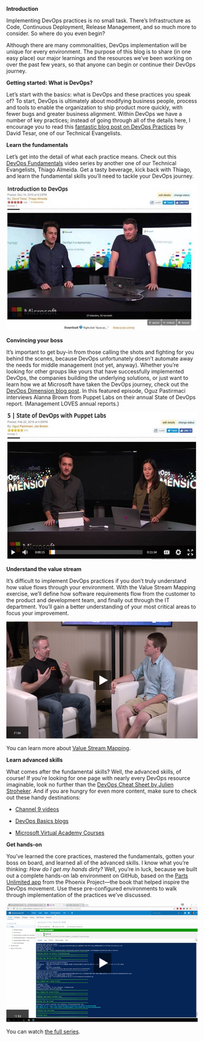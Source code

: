 **Introduction**

Implementing DevOps practices is no small task. There’s Infrastructure as Code, Continuous Deployment, Release Management, and so much more to consider. So where do you even begin?

Although there are many commonalities, DevOps implementation will be unique for every environment. The purpose of this blog is to share (in one easy place) our major learnings and the resources we’ve been working on over the past few years, so that anyone can begin or continue their DevOps journey.

**Getting started: What is DevOps?**

Let’s start with the basics: what is DevOps and these practices you speak of? To start, DevOps is ultimately about modifying business people, process and tools to enable the organization to ship product more quickly, with fewer bugs and greater business alignment. Within DevOps we have a number of key practices; instead of going through all of the details here, I encourage you to read this [fantastic blog post on DevOps Practices](http://www.itproguy.com/devops-practices/) by David Tesar, one of our Technical Evangelists.

**Learn the fundamentals**

Let’s get into the detail of what each practice means. Check out this [DevOps Fundamentals](http://www.talmeida.net/blog/devops-fundamentals-series) video series by another one of our Technical Evangelists, Thiago Almeida. Get a tasty beverage, kick back with Thiago, and learn the fundamental skills you’ll need to tackle your DevOps journey.

[<img src="./media/image1.jpeg" alt="cid:image005.jpg@01D26B1E.6E7EF290" width="517" height="385" />](https://channel9.msdn.com/Series/DevOps-Fundamentals/Introduction-to-DevOps?ocid=player)

**Convincing your boss**

It’s important to get buy-in from those calling the shots and fighting for you behind the scenes, because DevOps unfortunately doesn’t automate away the needs for middle management (not yet, anyway). Whether you’re looking for other groups like yours that have successfully implemented DevOps, the companies building the underlying solutions, or just want to learn how we at Microsoft have taken the DevOps journey, check out the [DevOps Dimension blog post](https://blogs.technet.microsoft.com/devops/2016/06/13/devops-dimensions/). In this featured episode, Oguz Pastirmaci interviews Alanna Brown from Puppet Labs on their annual State of DevOps report. (Management LOVES annual reports.)

[<img src="./media/image2.jpeg" alt="cid:image006.jpg@01D26B1E.6E7EF290" width="554" height="388" />](https://channel9.msdn.com/Shows/DevOps-Dimension/5--State-of-DevOps-with-Puppet-Labs)

**Understand the value stream**

It’s difficult to implement DevOps practices if you don’t truly understand how value flows through your environment. With the Value Stream Mapping exercise, we’ll define how software requirements flow from the customer to the product and development team, and finally out through the IT department. You’ll gain a better understanding of your most critical areas to focus your improvement.

[<img src="./media/image3.png" width="548" height="308" />](https://channel9.msdn.com/Events/DevOps-Microsoft-Chef/ChefConf-2016/Using-Value-Stream-Mapping-For-Continuous-Improvement)

You can learn more about [Value Stream Mapping](https://en.wikipedia.org/wiki/Value_stream_mapping).

**Learn advanced skills**

What comes after the fundamental skills? Well, the advanced skills, of course! If you’re looking for one page with nearly every DevOps resource imaginable, look no further than the [DevOps Cheat Sheet by Julien Stroheker](https://blogs.technet.microsoft.com/juliens/2016/02/14/devops-where-do-i-start-cheat-sheet/). And if you are hungry for even more content, make sure to check out these handy destinations:

-   [Channel 9 videos](https://channel9.msdn.com/DevOps)

-   [DevOps Basics blogs](https://blogs.technet.microsoft.com/canitpro/tag/devops/)

-   [Microsoft Virtual Academy Courses](https://mva.microsoft.com/training-topics/devops#!index=3&lang=1033)

**Get hands-on**

You’ve learned the core practices, mastered the fundamentals, gotten your boss on board, and learned all of the advanced skills. I know what you’re thinking: *How do I get my hands dirty?* Well, you’re in luck, because we built out a complete hands-on lab environment on GitHub, based on the [Parts Unlimited app](https://github.com/Microsoft/PartsUnlimitedMRP/tree/master/docs) from the Phoenix Project—the book that helped inspire the DevOps movement. Use these pre-configured environments to walk through implementation of the practices we’ve discussed.

[<img src="./media/image4.png" width="547" height="312" />](https://channel9.msdn.com/Series/Parts-Unlimited-Labs/Parts-Unlimited-Continuous-Integration)

You can watch [the full series](https://channel9.msdn.com/Series/Parts-Unlimited-Labs).
